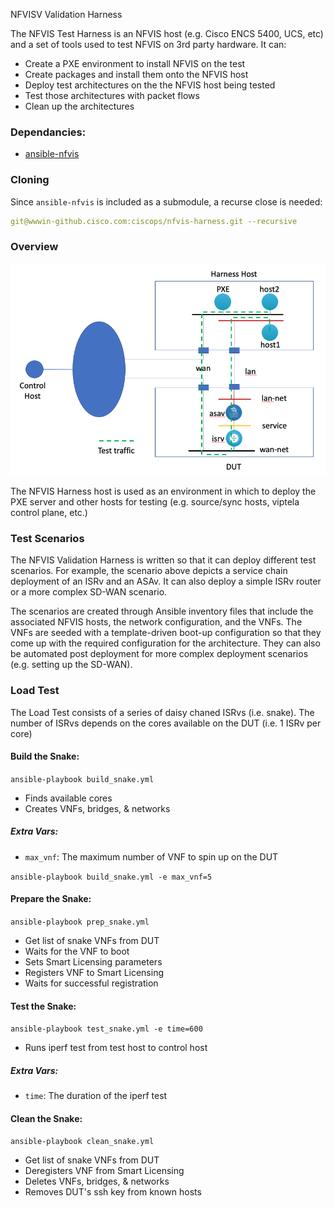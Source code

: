 NFVISV Validation Harness

The NFVIS Test Harness is an NFVIS host (e.g. Cisco ENCS 5400, UCS, etc) and a set of tools used to test NFVIS on 3rd party hardware.  It can:

* Create a PXE environment to install NFVIS on the test
* Create packages and install them onto the NFVIS host
* Deploy test architectures on the the NFVIS host being tested
* Test those architectures with packet flows
* Clean up the architectures

### Dependancies:
* [ansible-nfvis](https://github.com/CiscoDevNet/ansible-nfvis)

### Cloning

Since `ansible-nfvis` is included as a submodule, a recurse close is needed:

```yaml
git@wwwin-github.cisco.com:ciscops/nfvis-harness.git --recursive
```

### Overview

![test_harness](harness.png)

The NFVIS Harness host is used as an environment in which to deploy the PXE server and other hosts for testing (e.g. source/sync hosts, viptela control plane, etc.)

### Test Scenarios

The NFVIS Validation Harness is written so that it can deploy different test scenarios.  For example, the scenario above
depicts a service chain deployment of an ISRv and an ASAv.  It can also deploy a simple ISRv router or a more complex SD-WAN
scenario.

The scenarios are created through Ansible inventory files that include the associated NFVIS hosts, the network configuration,
and the VNFs.  The VNFs are seeded with a template-driven boot-up configuration so that they come up with the required
configuration for the architecture.  They can also be automated post deployment for more complex deployment scenarios (e.g. setting up the SD-WAN).

### Load Test

The Load Test consists of a series of daisy chaned ISRvs (i.e. snake).  The number of ISRvs depends on the cores
available on the DUT (i.e. 1 ISRv per core)

#### Build the Snake:
`ansible-playbook build_snake.yml`

* Finds available cores
* Creates VNFs, bridges, & networks

##### Extra Vars:
* `max_vnf`: The maximum number of VNF to spin up on the DUT

`ansible-playbook build_snake.yml -e max_vnf=5`

#### Prepare the Snake:
`ansible-playbook prep_snake.yml`

* Get list of snake VNFs from DUT
* Waits for the VNF to boot
* Sets Smart Licensing parameters
* Registers VNF to Smart Licensing
* Waits for successful registration

#### Test the Snake:
`ansible-playbook test_snake.yml -e time=600`

* Runs iperf test from test host to control host

##### Extra Vars:
* `time`: The duration of the iperf test

#### Clean the Snake:
`ansible-playbook clean_snake.yml`

* Get list of snake VNFs from DUT
* Deregisters VNF from Smart Licensing
* Deletes VNFs, bridges, & networks
* Removes DUT's ssh key from known hosts